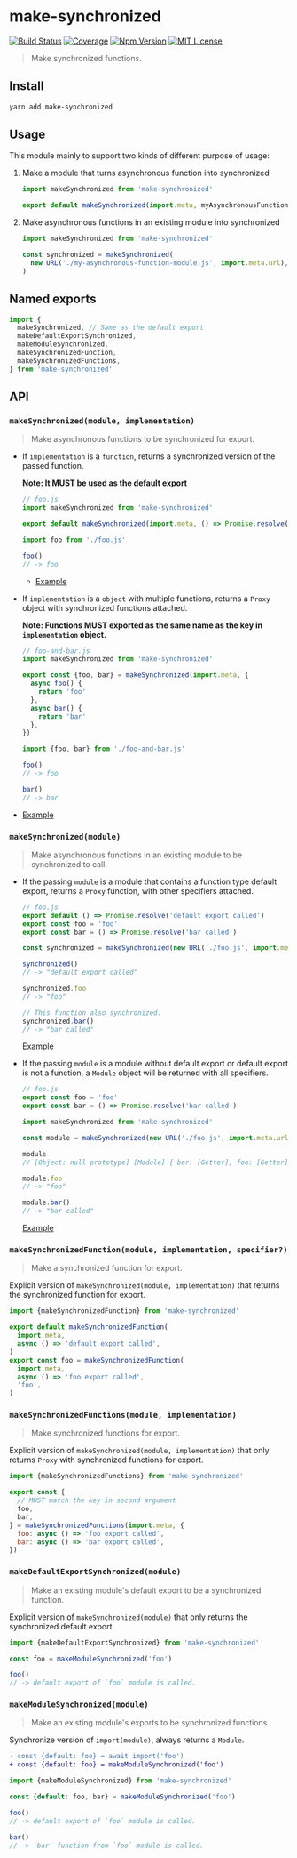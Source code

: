 # make-synchronized

[![Build Status][github_actions_badge]][github_actions_link]
[![Coverage][coveralls_badge]][coveralls_link]
[![Npm Version][package_version_badge]][package_link]
[![MIT License][license_badge]][license_link]

[github_actions_badge]: https://img.shields.io/github/actions/workflow/status/fisker/make-synchronized/continuous-integration.yml?branch=main&style=flat-square
[github_actions_link]: https://github.com/fisker/make-synchronized/actions?query=branch%3Amain
[coveralls_badge]: https://img.shields.io/coveralls/github/fisker/make-synchronized/main?style=flat-square
[coveralls_link]: https://coveralls.io/github/fisker/make-synchronized?branch=main
[license_badge]: https://img.shields.io/npm/l/make-synchronized.svg?style=flat-square
[license_link]: https://github.com/fisker/make-synchronized/blob/main/license
[package_version_badge]: https://img.shields.io/npm/v/make-synchronized.svg?style=flat-square
[package_link]: https://www.npmjs.com/package/make-synchronized

> Make synchronized functions.

## Install

```bash
yarn add make-synchronized
```

## Usage

This module mainly to support two kinds of different purpose of usage:

1. Make a module that turns asynchronous function into synchronized

   ```js
   import makeSynchronized from 'make-synchronized'

   export default makeSynchronized(import.meta, myAsynchronousFunction)
   ```

1. Make asynchronous functions in an existing module into synchronized

   ```js
   import makeSynchronized from 'make-synchronized'

   const synchronized = makeSynchronized(
     new URL('./my-asynchronous-function-module.js', import.meta.url),
   )
   ```

## Named exports

```js
import {
  makeSynchronized, // Same as the default export
  makeDefaultExportSynchronized,
  makeModuleSynchronized,
  makeSynchronizedFunction,
  makeSynchronizedFunctions,
} from 'make-synchronized'
```

## API

### `makeSynchronized(module, implementation)`

> Make asynchronous functions to be synchronized for export.

- If `implementation` is a `function`, returns a synchronized version of the passed function.

  **Note: It MUST be used as the default export**

  ```js
  // foo.js
  import makeSynchronized from 'make-synchronized'

  export default makeSynchronized(import.meta, () => Promise.resolve('foo'))
  ```

  ```js
  import foo from './foo.js'

  foo()
  // -> foo
  ```

  - [Example](./examples/use-module-synchronized-as-default.js)

- If `implementation` is a `object` with multiple functions, returns a `Proxy` object with synchronized functions attached.

  **Note: Functions MUST exported as the same name as the key in `implementation` object.**

  ```js
  // foo-and-bar.js
  import makeSynchronized from 'make-synchronized'

  export const {foo, bar} = makeSynchronized(import.meta, {
    async foo() {
      return 'foo'
    },
    async bar() {
      return 'bar'
    },
  })
  ```

  ```js
  import {foo, bar} from './foo-and-bar.js'

  foo()
  // -> foo

  bar()
  // -> bar
  ```

- [Example](./examples/use-module-synchronized-as-default.js)

### `makeSynchronized(module)`

> Make asynchronous functions in an existing module to be synchronized to call.

- If the passing `module` is a module that contains a function type default export, returns a `Proxy` function, with other specifiers attached.

  ```js
  // foo.js
  export default () => Promise.resolve('default export called')
  export const foo = 'foo'
  export const bar = () => Promise.resolve('bar called')
  ```

  ```js
  const synchronized = makeSynchronized(new URL('./foo.js', import.meta.url))

  synchronized()
  // -> "default export called"

  synchronized.foo
  // -> "foo"

  // This function also synchronized.
  synchronized.bar()
  // -> "bar called"
  ```

  [Example](./examples/make-default-export-function-synchronized.js)

- If the passing `module` is a module without default export or default export is not a function, a `Module` object will be returned with all specifiers.

  ```js
  // foo.js
  export const foo = 'foo'
  export const bar = () => Promise.resolve('bar called')
  ```

  ```js
  import makeSynchronized from 'make-synchronized'

  const module = makeSynchronized(new URL('./foo.js', import.meta.url))

  module
  // [Object: null prototype] [Module] { bar: [Getter], foo: [Getter] }

  module.foo
  // -> "foo"

  module.bar()
  // -> "bar called"
  ```

  [Example](./examples/make-module-specifiers-synchronized.js)

### `makeSynchronizedFunction(module, implementation, specifier?)`

> Make a synchronized function for export.

Explicit version of `makeSynchronized(module, implementation)` that returns the synchronized function for export.

```js
import {makeSynchronizedFunction} from 'make-synchronized'

export default makeSynchronizedFunction(
  import.meta,
  async () => 'default export called',
)
export const foo = makeSynchronizedFunction(
  import.meta,
  async () => 'foo export called',
  'foo',
)
```

### `makeSynchronizedFunctions(module, implementation)`

> Make synchronized functions for export.

Explicit version of `makeSynchronized(module, implementation)` that only returns `Proxy` with synchronized functions for export.

```js
import {makeSynchronizedFunctions} from 'make-synchronized'

export const {
  // MUST match the key in second argument
  foo,
  bar,
} = makeSynchronizedFunctions(import.meta, {
  foo: async () => 'foo export called',
  bar: async () => 'bar export called',
})
```

### `makeDefaultExportSynchronized(module)`

> Make an existing module's default export to be a synchronized function.

Explicit version of `makeSynchronized(module)` that only returns the synchronized default export.

```js
import {makeDefaultExportSynchronized} from 'make-synchronized'

const foo = makeModuleSynchronized('foo')

foo()
// -> default export of `foo` module is called.
```

### `makeModuleSynchronized(module)`

> Make an existing module's exports to be synchronized functions.

Synchronize version of `import(module)`, always returns a `Module`.

```diff
- const {default: foo} = await import('foo')
+ const {default: foo} = makeModuleSynchronized('foo')
```

```js
import {makeModuleSynchronized} from 'make-synchronized'

const {default: foo, bar} = makeModuleSynchronized('foo')

foo()
// -> default export of `foo` module is called.

bar()
// -> `bar` function from `foo` module is called.
```
